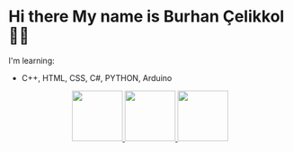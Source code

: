 # Hi there My name is Burhan Çelikkol 👋🏻



I'm learning:
<br>
 * C++, HTML, CSS, C#, PYTHON, Arduino

<p align=center> <a href="https://github.com/burhanclkkl">        <img src="https://lh3.googleusercontent.com/proxy/RCEMcB99MJT6fvncQCqlkqLOFwLCS9pjeN_mK6v7rnrgYvZ5gPHmE60PQtzVr1t60YOeLfRJ-M8Md0-Tz-McElRzN6YE-z-7R3KQ3UbFjrYmRA" width="90" height="90"> </a> 
<a href="https://www.linkedin.com/in/burhan-clkkl/">        <img src="https://play-lh.googleusercontent.com/fqYJHtyzZzA4vacRzeJoB93QNvA5-mvR-8UB5oVLxdYDSTpfLp_KgYD4IqVGJUgFEJo" width="90" height="90">  </a>  
<a href="https://www.kaggle.com/burhanclkkl">        <img src="https://storage.scolary.com/storage/file/public/71b68248-ba0a-4b26-b15f-0c77cdf341cd.svg" width="90" height="90"> </a>  


